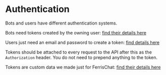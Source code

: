 # Authentication

Bots and users have different authentication systems.

Bots need tokens created by the owning user: [find their details here](./bot_login.md)

Users just need an email and password to create a token: [find details here](./user_login.md)

Tokens should be attached to every request to the API after this as the `Authorization` header.
You do not need to prepend anything to the token.

Tokens are custom data we made just for FerrisChat: [find their details here](./tokens.md)